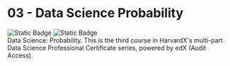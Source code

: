 # 03 - Data Science Probability

<div align="left">

  <img alt="Static Badge" src="https://img.shields.io/badge/active_repository-false-red">

  <img alt="Static Badge" src="https://img.shields.io/badge/status-finished-green">

</div>  
Data Science: Probability. This is the third course in HarvardX's multi-part Data Science Professional Certificate series, powered by edX (Audit Access).
